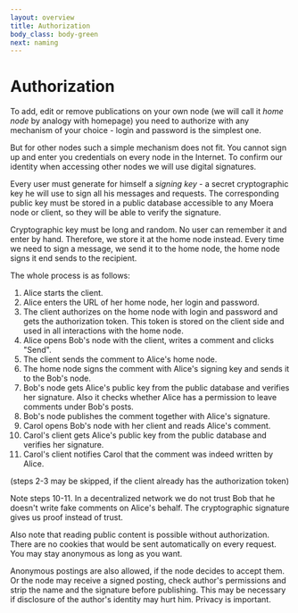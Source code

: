 ```yaml
---
layout: overview
title: Authorization
body_class: body-green
next: naming
---
```


# Authorization

To add, edit or remove publications on your own node (we will call it
*home node* by analogy with homepage) you need to authorize with any
mechanism of your choice - login and password is the simplest one.

But for other nodes such a simple mechanism does not fit. You cannot
sign up and enter you credentials on every node in the Internet. To
confirm our identity when accessing other nodes we will use digital 
signatures.

Every user must generate for himself a *signing key* - a secret
cryptographic key he will use to sign all his messages and requests. The
corresponding public key must be stored in a public database accessible
to any Moera node or client, so they will be able to verify the
signature.

Cryptographic key must be long and random. No user can remember it and
enter by hand. Therefore, we store it at the home node instead. Every
time we need to sign a message, we send it to the home node, the home
node signs it end sends to the recipient.

The whole process is as follows:

1. Alice starts the client.
2. Alice enters the URL of her home node, her login and password.
3. The client authorizes on the home node with login and password and
   gets the authorization token. This token is stored on the client side
   and used in all interactions with the home node.
4. Alice opens Bob's node with the client, writes a comment and clicks
   "Send".
5. The client sends the comment to Alice's home node.
6. The home node signs the comment with Alice's signing key and sends it
   to the Bob's node.
7. Bob's node gets Alice's public key from the public database and
   verifies her signature. Also it checks whether Alice has a permission
   to leave comments under Bob's posts.
8. Bob's node publishes the comment together with Alice's signature.
9. Carol opens Bob's node with her client and reads Alice's comment.
10. Carol's client gets Alice's public key from the public database and
    verifies her signature.
11. Carol's client notifies Carol that the comment was indeed written by
    Alice.

(steps 2-3 may be skipped, if the client already has the authorization
token)

Note steps 10-11. In a decentralized network we do not trust Bob that he
doesn't write fake comments on Alice's behalf. The cryptographic
signature gives us proof instead of trust.

Also note that reading public content is possible without authorization.
There are no cookies that would be sent automatically on every request.
You may stay anonymous as long as you want.

Anonymous postings are also allowed, if the node decides to accept them.
Or the node may receive a signed posting, check author's permissions and
strip the name and the signature before publishing. This may be
necessary if disclosure of the author's identity may hurt him. Privacy
is important.
